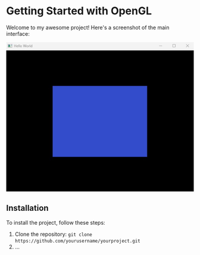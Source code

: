 # Getting Started with OpenGL

Welcome to my awesome project! Here's a screenshot of the main interface:

![First Tiny Square](OpenGL3/res/images/screenshot.jpg)

## Installation

To install the project, follow these steps:

1. Clone the repository: `git clone https://github.com/yourusername/yourproject.git`
2. ...
